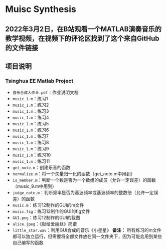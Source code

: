 # Muisc Synthesis
2022年3月2日，在B站观看一个MATLAB演奏音乐的教学视频，在视频下的评论区找到了这个来自GitHub的文件链接
------------------------------------------------------------------------------------------
## 项目说明
### Tsinghua EE Matlab Project
* `音乐合成大作业.pdf`：作业说明文档
* `music_1.m`：练习1
* `music_1.m`：练习2
* `music_1.m`：练习3
* `music_1.m`：练习4
* `music_1.m`：练习5
* `music_1.m`：练习6
* `music_1.m`：练习7
* `music_1.m`：练习8
* `music_1.m`：练习9
* `music_1.m`：练习10
* `music_1.m`：练习11
* `get_note.m`：创建乐音的函数
* `normalize.m`：将一个矢量归一化的函数（get_note.m中用到）
* `is_member.m`：判断一个数是否为一个数组的成员（允许一定误差）的函数（music_9.m中用到）
* `judge_note.m`：判断频率是否为基波频率或基波频率的整数倍（允许一定误差）的函数
* `music.m`：练习12制作的GUI的m文件
* `music.fig`：练习12制作的GUI的fig文件
* `GUI.png`：练习12制作的GUI的截图
* `alice.jpeg`：《献给爱丽丝》简谱
* `little_star.wav`：利用GUI合成的音乐《小星星》
**备注：** 所有练习的m文件都可以独立运行，但需要将全部文件放在同一文件夹下，因为可能会用到某些自己编写的函数
